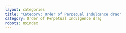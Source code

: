 ```yaml
---
layout: categories
title: "Category: Order of Perpetual Indulgence drag"
category: Order of Perpetual Indulgence drag
robots: noindex
---
```

